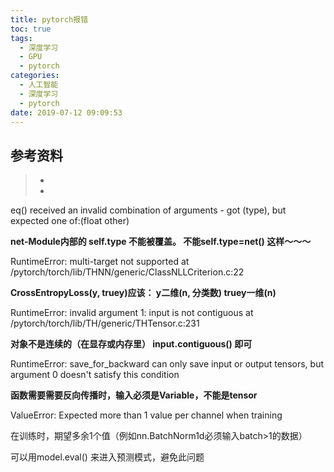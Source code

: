 ```yaml
---
title: pytorch报错
toc: true
tags:
  - 深度学习
  - GPU
  - pytorch
categories:
  - 人工智能
  - 深度学习
  - pytorch
date: 2019-07-12 09:09:53
---
```






## 参考资料
> - []()
> - []()




eq() received an invalid combination of arguments - got (type), but expected one of:(float other)

**net-Module内部的 self.type 不能被覆盖。    不能self.type=net() 这样～～～**



RuntimeError: multi-target not supported at /pytorch/torch/lib/THNN/generic/ClassNLLCriterion.c:22

**CrossEntropyLoss(y, truey)应该：    y二维(n, 分类数)  truey一维(n)** 



RuntimeError: invalid argument 1: input is not contiguous at /pytorch/torch/lib/TH/generic/THTensor.c:231

**对象不是连续的（在显存或内存里）     input.contiguous() 即可**



RuntimeError: save_for_backward can only save input or output tensors, but argument 0 doesn't satisfy this condition

**函数需要需要反向传播时，输入必须是Variable，不能是tensor**



ValueError: Expected more than 1 value per channel when training

在训练时，期望多余1个值（例如nn.BatchNorm1d必须输入batch>1的数据）

可以用model.eval()   来进入预测模式，避免此问题










